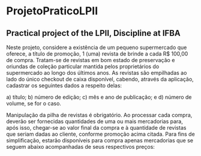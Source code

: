 # ProjetoPraticoLPII
Practical project of the LPII, Discipline at IFBA
---
Neste projeto, considere a existência de um pequeno supermercado que oferece, a título de promoção, 1 (uma) revista de brinde a
cada R$ 100,00 de compra. Tratam-se de revistas em bom estado de preservação e oriundas de coleção particular mantida pelos
proprietários do supermercado ao longo dos últimos anos. As revistas são empilhadas ao lado do único checkout de caixa disponível,
cabendo, através da aplicação, cadastrar os seguintes dados a respeito delas: 

a) título; 
b) número de edição; 
c) mês e ano de
publicação; e 
d) número de volume, se for o caso. 

Manipulação da pilha de revistas é obrigatório. Ao processar cada compra,
deverão ser fornecidas quantidades de uma ou mais mercadorias para, após isso, chegar-se ao valor final da compra e à quantidade
de revistas que seriam dadas ao cliente, conforme promoção acima citada. Para fins de simplificação, estarão disponíveis para
compra apenas mercadorias que se seguem abaixo acompanhadas de seus respectivos preços:
